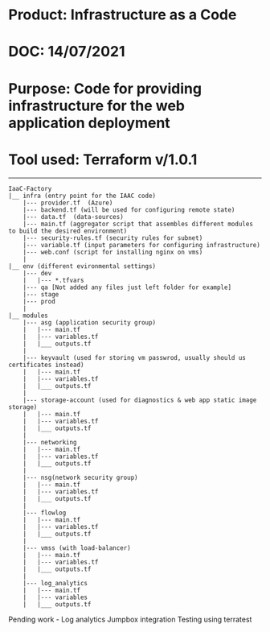 # Product: Infrastructure as a Code
# DOC: 14/07/2021
# Purpose: Code for providing infrastructure for the web application deployment
# Tool used: Terraform v/1.0.1
-----------------------------------------------------------------------------------------------------



    IaaC-Factory
    |__ infra (entry point for the IAAC code) 
        |--- provider.tf  (Azure) 
        |--- backend.tf (will be used for configuring remote state) 
		|--- data.tf  (data-sources)
        |--- main.tf (aggregator script that assembles different modules to build the desired environment)
		|--- security-rules.tf (security rules for subnet)
        |--- variable.tf (input parameters for configuring infrastructure) 
		|--- web.conf (script for installing nginx on vms)
        | 
    |__ env (different evironmental settings)
        |--- dev
        |   |--- *.tfvars
        |--- qa [Not added any files just left folder for example]
        |--- stage
        |--- prod 
        |  
	|__ modules
		|--- asg (application security group)		
		|	|--- main.tf
		|	|--- variables.tf
		|	|___ outputs.tf
		|
		|--- keyvault (used for storing vm passwrod, usually should us certificates instead)		
		|	|--- main.tf
		|	|--- variables.tf
		|	|___ outputs.tf
		|
		|--- storage-account (used for diagnostics & web app static image storage)		
		|	|--- main.tf
		|	|--- variables.tf
		|	|___ outputs.tf
		|
		|--- networking		
		|	|--- main.tf
		|	|--- variables.tf
		|	|___ outputs.tf
		|
		|--- nsg(network security group)		
		|	|--- main.tf
		|	|--- variables.tf
		|	|___ outputs.tf
		|
		|--- flowlog 
		|	|--- main.tf
		|	|--- variables.tf
		|	|___ outputs.tf
		|
		|--- vmss (with load-balancer)
		|	|--- main.tf
		|	|--- variables.tf
		|	|___ outputs.tf
		|	
		|--- log_analytics
		|	|--- main.tf
		|	|--- variables
		|	|___ outputs.tf
		

Pending work -
Log analytics
Jumpbox integration
Testing using terratest
